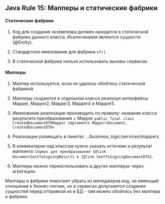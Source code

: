 ## Java Rule 15: Мапперы и статические фабрики

#### Статические фабрики

1. Код для создания экземпляра должен находится в статической фабрике данного класса. Исключением являются сущности
(@Entity).

2. Стандартное именование для фабрики `of()`.

3. В статической фабрике нельзя использовать вызовы сервисов.

#### Мапперы

1. Маппер используется, если не удалось обойтись статической фабрикой.

2. Мапперы создаются в отдельном классе реализуя интерфейсы Mapper, Mapper2, Mapper3, Mapper4 и Mapper5.

3. Именование реализации производить по правилу: название класса результата преобразования + Mapper
`public final class CreatedDocumentDTOMapper implements Mapper<Document, CreatedDocumentDTO>`

4. Реализации размещать в пакетах .../business_logic/services/mappers.

5. В комментарии над классом нужно указать источник и результат маппинга:
`Сервис для преобразования {@link DocumentSentToSigningResult} в {@link SentToSigningDocumentDTO}`.

6. Мапперы можно переиспользовать в других мапперах через агрегацию.

Мапперы и фабрики помогают убрать из менеджеров код, не имеющий отношение к бизнес-логике, но в сервисах допускается
создание сущностей перед отправкой их в БД - там можно обойтись без маппера и фабрики.
